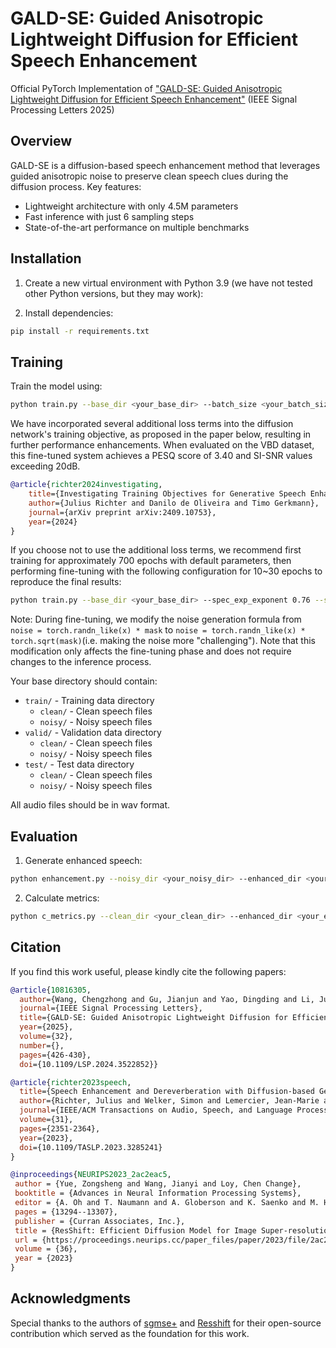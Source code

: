 # GALD-SE: Guided Anisotropic Lightweight Diffusion for Efficient Speech Enhancement

Official PyTorch Implementation of ["GALD-SE: Guided Anisotropic Lightweight Diffusion for Efficient Speech Enhancement"](https://ieeexplore.ieee.org/document/10816305) (IEEE Signal Processing Letters 2025)



## Overview

GALD-SE is a diffusion-based speech enhancement method that leverages guided anisotropic noise to preserve clean speech clues during the diffusion process. Key features:

- Lightweight architecture with only 4.5M parameters
- Fast inference with just 6 sampling steps
- State-of-the-art performance on multiple benchmarks

## Installation

1. Create a new virtual environment with Python 3.9 (we have not tested other Python versions, but they may work):


2. Install dependencies:
```bash
pip install -r requirements.txt
```

## Training

Train the model using:

```bash
python train.py --base_dir <your_base_dir> --batch_size <your_batch_size_per_gpu> # 32 in total is recommended
```
We have incorporated several additional loss terms into the diffusion network's training objective, as proposed in the paper below, resulting in further performance enhancements. When evaluated on the VBD dataset, this fine-tuned system achieves a PESQ score of 3.40 and SI-SNR values exceeding 20dB.

```bibtex
@article{richter2024investigating,
    title={Investigating Training Objectives for Generative Speech Enhancement},
    author={Julius Richter and Danilo de Oliveira and Timo Gerkmann},
    journal={arXiv preprint arXiv:2409.10753},
    year={2024}
}
```

If you choose not to use the additional loss terms, we recommend first training for approximately 700 epochs with default parameters, then performing fine-tuning with the following configuration for 10~30 epochs to reproduce the final results:

```bash
python train.py --base_dir <your_base_dir> --spec_exp_exponent 0.76 --spec_factor 0.15 --kappa 0.1 --power 0.39 --min_noise_level 0.006 --batch_size <your_batch_size> --finetuned --resume_from_checkpoint <your_checkpoint_path>
```

Note: During fine-tuning, we modify the noise generation formula from `noise = torch.randn_like(x) * mask` to `noise = torch.randn_like(x) * torch.sqrt(mask)`(i.e. making the noise more "challenging"). Note that this modification only affects the fine-tuning phase and does not require changes to the inference process.


Your base directory should contain:
- `train/` - Training data directory
  - `clean/` - Clean speech files
  - `noisy/` - Noisy speech files  
- `valid/` - Validation data directory
  - `clean/` - Clean speech files
  - `noisy/` - Noisy speech files
- `test/` - Test data directory
  - `clean/` - Clean speech files
  - `noisy/` - Noisy speech files

All audio files should be in wav format.


## Evaluation 

1. Generate enhanced speech:
```bash
python enhancement.py --noisy_dir <your_noisy_dir> --enhanced_dir <your_enhanced_dir> --ckpt <path_to_checkpoint> --batch_size <your_batch_size>
```

2. Calculate metrics:
```bash
python c_metrics.py --clean_dir <your_clean_dir> --enhanced_dir <your_enhanced_dir> --csvname <your_csv_name.csv>
```



## Citation

If you find this work useful, please kindly cite the following papers:
```bibtex
@article{10816305,
  author={Wang, Chengzhong and Gu, Jianjun and Yao, Dingding and Li, Junfeng and Yan, Yonghong},
  journal={IEEE Signal Processing Letters}, 
  title={GALD-SE: Guided Anisotropic Lightweight Diffusion for Efficient Speech Enhancement}, 
  year={2025},
  volume={32},
  number={},
  pages={426-430},
  doi={10.1109/LSP.2024.3522852}}

@article{richter2023speech,
  title={Speech Enhancement and Dereverberation with Diffusion-based Generative Models},
  author={Richter, Julius and Welker, Simon and Lemercier, Jean-Marie and Lay, Bunlong and Gerkmann, Timo},
  journal={IEEE/ACM Transactions on Audio, Speech, and Language Processing},
  volume={31},
  pages={2351-2364},
  year={2023},
  doi={10.1109/TASLP.2023.3285241}
}

@inproceedings{NEURIPS2023_2ac2eac5,
 author = {Yue, Zongsheng and Wang, Jianyi and Loy, Chen Change},
 booktitle = {Advances in Neural Information Processing Systems},
 editor = {A. Oh and T. Naumann and A. Globerson and K. Saenko and M. Hardt and S. Levine},
 pages = {13294--13307},
 publisher = {Curran Associates, Inc.},
 title = {ResShift: Efficient Diffusion Model for Image Super-resolution by Residual Shifting},
 url = {https://proceedings.neurips.cc/paper_files/paper/2023/file/2ac2eac5098dba08208807b65c5851cc-Paper-Conference.pdf},
 volume = {36},
 year = {2023}
}

```



## Acknowledgments

Special thanks to the authors of [sgmse+](https://github.com/sp-uhh/galdse) and [Resshift](https://github.com/zsyOAOA/ResShift) for their open-source contribution which served as the foundation for this work.